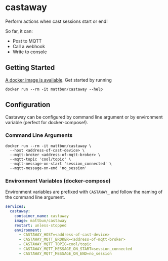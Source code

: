 # castaway

Perform actions when cast sessions start or end!

So far, it can:

- Post to MQTT
- Call a webhook
- Write to console

## Getting Started

[A docker image is available](https://hub.docker.com/repository/docker/mattbun/castaway). Get started by running

```shell
docker run --rm -it mattbun/castaway --help
```

## Configuration

Castaway can be configured by command line argument or by environment variable (perfect for docker-compose!).

### Command Line Arguments

```shell
docker run --rm -it mattbun/castaway \
  --host <address-of-cast-device> \
  --mqtt-broker <address-of-mqtt-broker> \
  --mqtt-topic 'cool/topic' \
  --mqtt-message-on-start 'session_connected' \
  --mqtt-message-on-end 'no_session'
```

### Environment Variables (docker-compose)

Environment variables are prefixed with `CASTAWAY_` and follow the naming of the command line argument.

```yaml
services:
  castaway:
    container_name: castaway
    image: mattbun/castaway
    restart: unless-stopped
    environment:
      - CASTAWAY_HOST=<address-of-cast-device>
      - CASTAWAY_MQTT_BROKER=<address-of-mqtt-broker>
      - CASTAWAY_MQTT_TOPIC=cool/topic
      - CASTAWAY_MQTT_MESSAGE_ON_START=session_connected
      - CASTAWAY_MQTT_MESSAGE_ON_END=no_session
```
